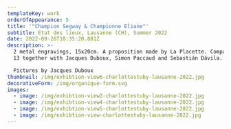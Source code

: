 ```yaml
---
templateKey: work
orderOfAppearance: 5
title: '"Champion Segway & Championne Eliane"'
subtitle: Etat des lieux, Lausanne (CH), Summer 2022
date: 2022-09-26T10:35:20.881Z
description: >-
  2 metal engravings, 15x20cm. A proposition made by La Placette. Compactus n°
  13 together with Jacques Duboux, Simon Paccaud and Sebastián Dávila. 

  Pictures by Jacques Duboux
thumbnail: /img/exhibtion-view6-charlottestuby-lausanne-2022.jpg
decorativeForm: /img/organique-form.svg
images:
  - image: /img/exhibtion-view2-charlottestuby-lausanne-2022.jpg
  - image: /img/exhibtion-view4-charlottestuby-lausanne-2022.jpg
  - image: /img/exhibtion-view5-charlottestuby-lausanne-2022.jpg
  - image: /img/exhibtion-view-charlottestuby-lausanne-2022.jpg
---
```

